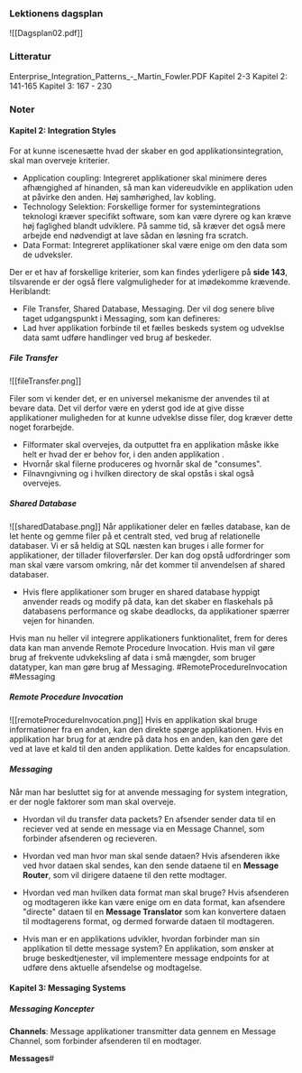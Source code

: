 ### Lektionens dagsplan

![[Dagsplan02.pdf]]
### Litteratur
Enterprise_Integration_Patterns_-_Martin_Fowler.PDF
Kapitel 2-3
Kapitel 2: 141-165
Kapitel 3: 167 - 230


### Noter

#### Kapitel 2: Integration Styles

For at kunne iscenesætte hvad der skaber en god applikationsintegration, skal man overveje kriterier.
* Application coupling: Integreret applikationer skal minimere deres afhængighed af hinanden, så man kan videreudvikle en applikation uden at påvirke den anden. Høj samhørighed, lav kobling. 
* Technology Selektion: Forskellige former for systemintegrations teknologi kræver specifikt software, som kan være dyrere og kan kræve høj faglighed blandt udviklere. På samme tid, så kræver det også mere arbejde end nødvendigt at lave sådan en løsning fra scratch.
* Data Format: Integreret applikationer skal være enige om den data som de udveksler.

Der er et hav af forskellige kriterier, som kan findes yderligere på **side 143**, tilsvarende er der også flere valgmuligheder for at imødekomme krævende.
Heriblandt:
* File Transfer, Shared Database, Messaging.
Der vil dog senere blive taget udgangspunkt i Messaging, som kan defineres:
* Lad hver applikation forbinde til et fælles beskeds system og udveklse data samt udføre handlinger ved brug af beskeder. 


##### File Transfer
![[fileTransfer.png]]

Filer som vi kender det, er en universel mekanisme der anvendes til at bevare data. Det vil derfor være en yderst god ide at give disse applikationer muligheden for at kunne udveklse disse filer, dog kræver dette noget forarbejde. 
* Filformater skal overvejes, da outputtet fra en applikation måske ikke helt er hvad der er behov for, i den anden applikation .
* Hvornår skal filerne produceres og hvornår skal de "consumes". 
* Filnavngivning og i hvilken directory de skal opstås i skal også overvejes.
##### Shared Database
![[sharedDatabase.png]]
Når applikationer deler en fælles database, kan de let hente og gemme filer på et centralt sted, ved brug af relationelle databaser. Vi er så heldig at SQL næsten kan bruges i alle former for applikationer, der tillader filoverførsler.
Der kan dog opstå udfordringer som man skal være varsom omkring, når det kommer til anvendelsen af shared databaser.
* Hvis flere applikationer som bruger en shared database hyppigt anvender reads og modify på data, kan det skaber en flaskehals på databasens performance og skabe deadlocks, da applikationer spærrer vejen for hinanden. 

Hvis man nu heller vil integrere applikationers funktionalitet, frem for deres data kan man anvende Remote Procedure Invocation. Hvis man vil gøre brug af frekvente udvkeksling af data i små mængder, som bruger datatyper, kan man gøre brug af Messaging.
#RemoteProcedureInvocation #Messaging
##### Remote Procedure Invocation 
![[remoteProcedureInvocation.png]]
Hvis en applikation skal bruge informationer fra en anden, kan den direkte spørge applikationen. 
Hvis en applikation har brug for at ændre på data hos en anden, kan den gøre det ved at lave et kald til den anden applikation. 
Dette kaldes for encapsulation. 




##### Messaging
Når man har besluttet sig for at anvende messaging for system integration, er der nogle faktorer som man skal overveje.

 * Hvordan vil du transfer data packets?
En afsender sender data til en reciever ved at sende en message via en Message Channel, som forbinder afsenderen og recieveren.

* Hvordan ved man hvor man skal sende dataen?
Hvis afsenderen ikke ved hvor dataen skal sendes, kan den sende dataene til en **Message Router**, som vil dirigere dataene til den rette modtager. 

* Hvordan ved man hvilken data format man skal bruge?
Hvis afsenderen og modtageren ikke kan være enige om en data format, kan afsendere "directe" dataen til en **Message Translator** som kan konvertere dataen til modtagerens format, og dermed forwarde dataen til modtageren.

* Hvis man er en applikations udvikler, hvordan forbinder man sin applikation til dette message system?
En applikation, som ønsker at bruge beskedtjenester, vil implementere message endpoints for at udføre dens aktuelle afsendelse og modtagelse.


#### Kapitel 3: Messaging Systems

##### Messaging Koncepter
**Channels**:
Message applikationer transmitter data gennem en Message Channel, som forbinder afsenderen til en modtager. 

**Messages**#
